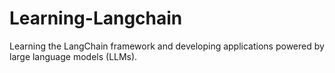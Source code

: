 # Learning-Langchain
Learning the LangChain framework and developing applications powered by large language models (LLMs).
